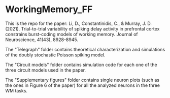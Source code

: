 # WorkingMemory_FF

This is the repo for the paper:
Li, D., Constantinidis, C., & Murray, J. D. (2021). Trial-to-trial variability of spiking delay activity in prefrontal cortex constrains burst-coding models of working memory. Journal of Neuroscience, 41(43), 8928-8945.

The "Telegraph" folder contains theoretical characterization and simulations of the doubly stochastic Poisson spiking model.

The "Circuit models" folder contains simulation code for each one of the three circuit models used in the paper.

The "Supplementary figures" folder contains single neuron plots (such as the ones in Figure 6 of the paper) for all the analyzed neurons in the three WM tasks.
